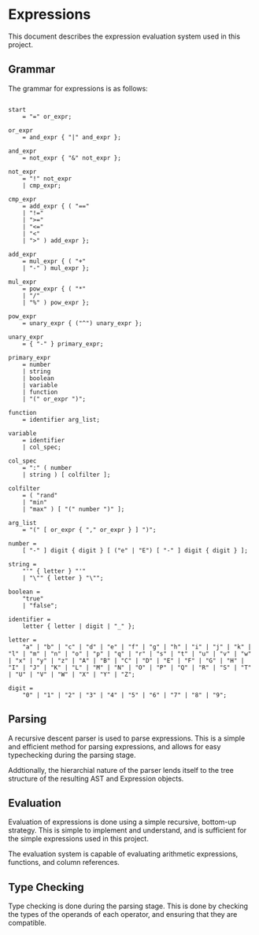 # Expressions

This document describes the expression evaluation system used in this project.

## Grammar

The grammar for expressions is as follows:

```ebnf

start
    = "=" or_expr;

or_expr
    = and_expr { "|" and_expr };

and_expr
    = not_expr { "&" not_expr };

not_expr
    = "!" not_expr
    | cmp_expr;

cmp_expr
    = add_expr { ( "=="
    | "!="
    | ">="
    | "<="
    | "<"
    | ">" ) add_expr };

add_expr
    = mul_expr { ( "+"
    | "-" ) mul_expr };

mul_expr
    = pow_expr { ( "*"
    | "/"
    | "%" ) pow_expr };

pow_expr
    = unary_expr { ("^") unary_expr };

unary_expr
    = { "-" } primary_expr;

primary_expr
    = number
    | string
    | boolean
    | variable
    | function
    | "(" or_expr ")";

function
    = identifier arg_list;

variable
    = identifier
    | col_spec;

col_spec
    = ":" ( number
    | string ) [ colfilter ];

colfilter
    = ( "rand"
    | "min"
    | "max" ) [ "(" number ")" ];

arg_list
    = "(" [ or_expr { "," or_expr } ] ")";

number =
    [ "-" ] digit { digit } [ ("e" | "E") [ "-" ] digit { digit } ];

string =
    "'" { letter } "'"
    | "\"" { letter } "\"";

boolean =
    "true"
    | "false";

identifier =
    letter { letter | digit | "_" };

letter =
    "a" | "b" | "c" | "d" | "e" | "f" | "g" | "h" | "i" | "j" | "k" | "l" | "m" | "n" | "o" | "p" | "q" | "r" | "s" | "t" | "u" | "v" | "w" | "x" | "y" | "z" | "A" | "B" | "C" | "D" | "E" | "F" | "G" | "H" | "I" | "J" | "K" | "L" | "M" | "N" | "O" | "P" | "Q" | "R" | "S" | "T" | "U" | "V" | "W" | "X" | "Y" | "Z";

digit =
    "0" | "1" | "2" | "3" | "4" | "5" | "6" | "7" | "8" | "9";
```

## Parsing

A recursive descent parser is used to parse expressions. This is a simple and efficient method for parsing expressions, and allows for easy typechecking during the parsing stage.

Addtionally, the hierarchial nature of the parser lends itself to the tree structure of the resulting AST and Expression objects.

## Evaluation

Evaluation of expressions is done using a simple recursive, bottom-up strategy. This is simple to implement and understand, and is sufficient for the simple expressions used in this project.

The evaluation system is capable of evaluating arithmetic expressions, functions, and column references.

## Type Checking

Type checking is done during the parsing stage. This is done by checking the types of the operands of each operator, and ensuring that they are compatible.
